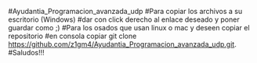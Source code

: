 #Ayudantia_Programacion_avanzada_udp
#Para copiar los archivos a su escritorio (Windows)
#dar con click derecho al enlace deseado y poner guardar como ;)
#Para los osados que usan linux o mac y deseen copiar el repositorio
#en consola copiar git clone https://github.com/z1gm4/Ayudantia_Programacion_avanzada_udp.git.
#Saludos!!!
